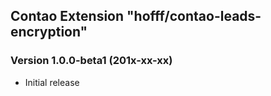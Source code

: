 Contao Extension "hofff/contao-leads-encryption"
------------------------------------------------

### Version 1.0.0-beta1 (201x-xx-xx) ###
- Initial release